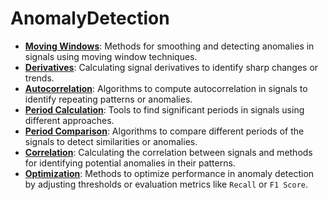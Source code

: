 ﻿# AnomalyDetection

- [**Moving Windows**](https://github.com/paeitnow/AnomalyDetection/tree/main/algorithms_axel/moving_window): Methods for smoothing and detecting anomalies in signals using moving window techniques.
- [**Derivatives**](https://github.com/paeitnow/AnomalyDetection/tree/main/algorithms_axel/derivatives): Calculating signal derivatives to identify sharp changes or trends.
- [**Autocorrelation**](https://github.com/paeitnow/AnomalyDetection/tree/main/algorithms_axel/autocorrelation): Algorithms to compute autocorrelation in signals to identify repeating patterns or anomalies.
- [**Period Calculation**](https://github.com/paeitnow/AnomalyDetection/tree/main/algorithms_axel/period_calculation): Tools to find significant periods in signals using different approaches.
- [**Period Comparison**](https://github.com/paeitnow/AnomalyDetection/tree/main/algorithms_axel/comparison): Algorithms to compare different periods of the signals to detect similarities or anomalies.
- [**Correlation**](https://github.com/paeitnow/AnomalyDetection/tree/main/algorithms_axel/correlation): Calculating the correlation between signals and methods for identifying potential anomalies in their patterns.
- [**Optimization**](https://github.com/paeitnow/AnomalyDetection/tree/main/algorithms_axel/optimization): Methods to optimize performance in anomaly detection by adjusting thresholds or evaluation metrics like `Recall` or `F1 Score`.
